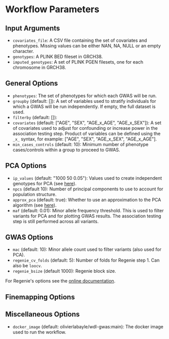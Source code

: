 # Workflow Parameters

## Input Arguments

- `covariates_file`: A CSV file containing the set of covariates and phenotypes. Missing values can be either NAN, NA, NULL or an empty character.
- `genotypes`: A PLINK BED fileset in GRCH38.
- `imputed_genotypes`: A set of PLINK PGEN filesets, one for each chromosome in GRCH38.

## General Options

- `phenotypes`: The set of phenotypes for which each GWAS will be run.
- `groupby` (default: []): A set of variables used to stratify individuals for which a GWAS will be run independently. If empty, the full dataset is used.
- `filterby` (default: []):
- `covariates` (default: ["AGE", "SEX", "AGE_x_AGE", "AGE_x_SEX"]): A set of covariates used to adjust for confounding or increase power in the association testing step. Product of variables can be defined using the `_x_` syntax, for example: ["AGE", "SEX", "AGE_x_SEX", "AGE_x_AGE"].
- `min_cases_controls` (default: 10): Minimum number of phenotype cases/controls within a group to proceed to GWAS.

## PCA Options

- `ip_values` (default: "1000 50 0.05"): Values used to create independent genotypes for PCA (see [here](https://www.cog-genomics.org/plink/2.0/ld)).
- `npcs` (default 10): Number of principal components to use to account for population structure.
- `approx_pca` (default: true): Whether to use an approximation to the PCA algorithm (see [here](https://www.cog-genomics.org/plink/2.0/strat)).
- `maf` (default: 0.01): Minor allele frequency threshold. This is used to filter variants for PCA and for plotting GWAS results. The association testing step is still performed across all variants.

## GWAS Options

- `mac` (default: 10): Minor allele count used to filter variants (also used for PCA).
- `regenie_cv_folds` (default: 5): Number of folds for Regenie step 1. Can also be `loocv`.
- `regenie_bsize` (default 1000): Regenie block size.

For Regenie's options see the [online documentation](https://rgcgithub.github.io/regenie/options/).

## Finemapping Options

## Miscellaneous Options

- `docker_image` (default: olivierlabayle/wdl-gwas:main): The docker image used to run the workflow.

